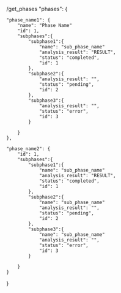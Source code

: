 

/get_phases
"phases": {

    "phase_name1": {
        "name": "Phase Name"
        "id": 1,
        "subphases":{
            "subphase1":{
                "name": "sub_phase_name"
                "analysis_result": "RESULT",
                "status": "completed",
                "id": 1
            },
            "subphase2":{
                "analysis_result": "",
                "status": "pending",
                "id": 2
            },
            "subphase3":{
                "analysis_result": "",
                "status": "error",
                "id": 3
            }
            
        }
    },

    "phase_name2": {
        "id": 1,
        "subphases":{
            "subphase1":{
                "name": "sub_phase_name"
                "analysis_result": "RESULT",
                "status": "completed",
                "id": 1
            },
            "subphase2":{
                "name": "sub_phase_name"
                "analysis_result": "",
                "status": "pending",
                "id": 2
            },
            "subphase3":{
                "name": "sub_phase_name"
                "analysis_result": "",
                "status": "error",
                "id": 3
            }
            
        }
    }

}
